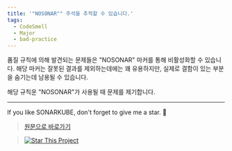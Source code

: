```yaml
---
title: '"NOSONAR"" 주석을 추적할 수 있습니다.'
tags:
  - CodeSmell
  - Major
  - bad-practice
---
```


품질 규칙에 의해 발견되는 문제들은 "NOSONAR" 마커를 통해 비활성화할 수 있습니다. 해당 마커는 잘못된 결과를 제외하는데에는 꽤 유용하지만, 실제로 결함이 있는 부분을 숨기는데 남용될 수 있습니다.

해당 규칙운 "NOSONAR"가 사용될 때 문제를 제기합니다.

---

If you like SONARKUBE, don't forget to give me a star. :star2:

> [원문으로 바로가기](https://rules.sonarsource.com/java/tag/bad-practice/RSPEC-1291)

> [![Star This Project](https://img.shields.io/github/stars/kantabile/sonarkube.svg?label=Stars&style=social)](https://github.com/kantabile/sonarkube)
